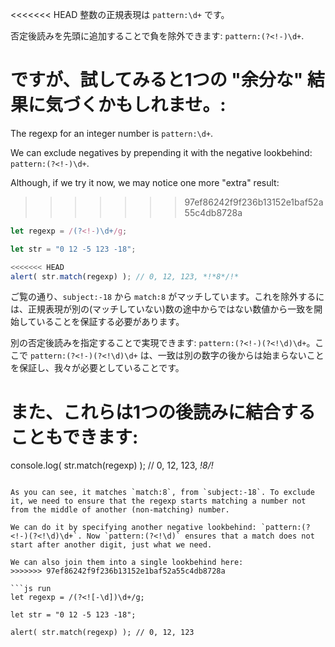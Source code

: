 
<<<<<<< HEAD
整数の正規表現は `pattern:\d+` です。

否定後読みを先頭に追加することで負を除外できます: `pattern:(?<!-)\d+`.

ですが、試してみると1つの "余分な" 結果に気づくかもしれませ。:
=======
The regexp for an integer number is `pattern:\d+`.

We can exclude negatives by prepending it with the negative lookbehind: `pattern:(?<!-)\d+`.

Although, if we try it now, we may notice one more "extra" result:
>>>>>>> 97ef86242f9f236b13152e1baf52a55c4db8728a

```js run
let regexp = /(?<!-)\d+/g;

let str = "0 12 -5 123 -18";

<<<<<<< HEAD
alert( str.match(regexp) ); // 0, 12, 123, *!*8*/!*
```

ご覧の通り、`subject:-18` から `match:8` がマッチしています。これを除外するには、正規表現が別の(マッチしていない)数の途中からではない数値から一致を開始していることを保証する必要があります。

別の否定後読みを指定することで実現できます: `pattern:(?<!-)(?<!\d)\d+`。ここで `pattern:(?<!-)(?<!\d)\d+` は、一致は別の数字の後からは始まらないことを保証し、我々が必要としていることです。

また、これらは1つの後読みに結合することもできます:
=======
console.log( str.match(regexp) ); // 0, 12, 123, *!*8*/!*
```

As you can see, it matches `match:8`, from `subject:-18`. To exclude it, we need to ensure that the regexp starts matching a number not from the middle of another (non-matching) number.

We can do it by specifying another negative lookbehind: `pattern:(?<!-)(?<!\d)\d+`. Now `pattern:(?<!\d)` ensures that a match does not start after another digit, just what we need.

We can also join them into a single lookbehind here:
>>>>>>> 97ef86242f9f236b13152e1baf52a55c4db8728a

```js run
let regexp = /(?<![-\d])\d+/g;

let str = "0 12 -5 123 -18";

alert( str.match(regexp) ); // 0, 12, 123
```
